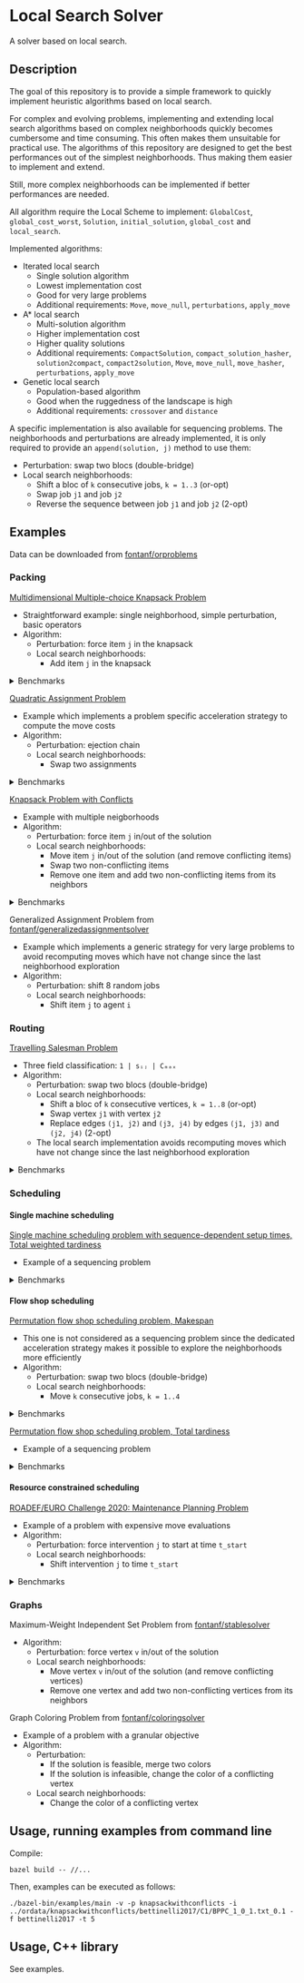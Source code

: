 # Local Search Solver

A solver based on local search.

## Description

The goal of this repository is to provide a simple framework to quickly implement heuristic algorithms based on local search.

For complex and evolving problems, implementing and extending local search algorithms based on complex neighborhoods quickly becomes cumbersome and time consuming. This often makes them unsuitable for practical use.
The algorithms of this repository are designed to get the best performances out of the simplest neighborhoods. Thus making them easier to implement and extend.

Still, more complex neighborhoods can be implemented if better performances are needed.

All algorithm require the Local Scheme to implement: `GlobalCost`, `global_cost_worst`, `Solution`, `initial_solution`, `global_cost` and `local_search`.

Implemented algorithms:
* Iterated local search
  * Single solution algorithm
  * Lowest implementation cost
  * Good for very large problems
  * Additional requirements: `Move`, `move_null`, `perturbations`, `apply_move`
* A\* local search
  * Multi-solution algorithm
  * Higher implementation cost
  * Higher quality solutions
  * Additional requirements: `CompactSolution`, `compact_solution_hasher`, `solution2compact`, `compact2solution`, `Move`, `move_null`, `move_hasher`, `perturbations`, `apply_move`
* Genetic local search
  * Population-based algorithm
  * Good when the ruggedness of the landscape is high
  * Additional requirements: `crossover` and `distance`

A specific implementation is also available for sequencing problems. The neighborhoods and perturbations are already implemented, it is only required to provide an `append(solution, j)` method to use them:
* Perturbation: swap two blocs (double-bridge)
* Local search neighborhoods:
  * Shift a bloc of `k` consecutive jobs, `k = 1..3` (or-opt)
  * Swap job `j1` and job `j2`
  * Reverse the sequence between job `j1` and job `j2` (2-opt)

## Examples

Data can be downloaded from [fontanf/orproblems](https://github.com/fontanf/orproblems)

### Packing

[Multidimensional Multiple-choice Knapsack Problem](examples/multidimensionalmultiplechoiceknapsack.hpp)
* Straightforward example: single neighborhood, simple perturbation, basic operators
* Algorithm:
  * Perturbation: force item `j` in the knapsack
  * Local search neighborhoods:
    * Add item `j` in the knapsack

<details><summary>Benchmarks</summary>
<p>

* Benchmarks:
  * `python3 ../optimizationtools/optimizationtools/bench_run.py --csv ../ordata/multidimensionalmultiplechoiceknapsack/data.csv -l multidimensionalmultiplechoiceknapsack -t 60`
  * `python3 ../optimizationtools/optimizationtools/bench_process.py --csv ../ordata/multidimensionalmultiplechoiceknapsack/data.csv -l multidimensionalmultiplechoiceknapsack -b heuristiclong -t 62`

</p>
</details>

[Quadratic Assignment Problem](examples/quadraticassignment.hpp)
* Example which implements a problem specific acceleration strategy to compute the move costs
* Algorithm:
  * Perturbation: ejection chain
  * Local search neighborhoods:
    * Swap two assignments

<details><summary>Benchmarks</summary>
<p>

* Benchmarks:
  * `python3 ../optimizationtools/optimizationtools/bench_run.py --csv ../ordata/quadraticassignment/data.csv -l quadraticassignment --timelimitfield "Time limit" -a "astarlocalsearch -x 6"`
  * `python3 ../optimizationtools/optimizationtools/bench_process.py --csv ../ordata/quadraticassignment/data.csv -l quadraticassignment -b heuristiclong -t 185`

</p>
</details>

[Knapsack Problem with Conflicts](examples/knapsackwithconflicts.hpp)
* Example with multiple neigborhoods
* Algorithm:
  * Perturbation: force item `j` in/out of the solution
  * Local search neighborhoods:
    * Move item `j` in/out of the solution (and remove conflicting items)
    * Swap two non-conflicting items
    * Remove one item and add two non-conflicting items from its neighbors

<details><summary>Benchmarks</summary>
<p>

* Benchmarks:
  * `python3 ../optimizationtools/optimizationtools/bench_run.py --csv ../ordata/knapsackwithconflicts/data.csv -f "row['Dataset'] == 'hifi2006'" -l knapsackwithconflicts -t 300`
  * `python3 ../optimizationtools/optimizationtools/bench_process.py --csv ../ordata/knapsackwithconflicts/data.csv -f "row['Dataset'] == 'hifi2006'" -l knapsackwithconflicts -b heuristiclong -t 310`
  * `python3 ../optimizationtools/optimizationtools/bench_run.py --csv ../ordata/knapsackwithconflicts/data.csv -f "row['Dataset'] == 'bettinelli2017'" -l knapsackwithconflicts -t 5`
  * `python3 ../optimizationtools/optimizationtools/bench_process.py --csv ../ordata/knapsackwithconflicts/data.csv -f "row['Dataset'] == 'bettinelli2017'" -l knapsackwithconflicts -b heuristiclong -t 6`

</p>
</details>

Generalized Assignment Problem from [fontanf/generalizedassignmentsolver](https://github.com/fontanf/generalizedassignmentsolver/blob/master/generalizedassignmentsolver/algorithms/localsearch.cpp)
* Example which implements a generic strategy for very large problems to avoid recomputing moves which have not change since the last neighborhood exploration
* Algorithm:
  * Perturbation: shift 8 random jobs
  * Local search neighborhoods:
    * Shift item `j` to agent `i`

### Routing

[Travelling Salesman Problem](examples/travellingsalesman.hpp)
* Three field classification: `1 | sᵢⱼ | Cₘₐₓ`
* Algorithm:
  * Perturbation: swap two blocs (double-bridge)
  * Local search neighborhoods:
    * Shift a bloc of `k` consecutive vertices, `k = 1..8` (or-opt)
    * Swap vertex `j1` with vertex `j2`
    * Replace edges `(j1, j2)` and `(j3, j4)` by edges `(j1, j3)` and `(j2, j4)` (2-opt)
  * The local search implementation avoids recomputing moves which have not change since the last neighborhood exploration

<details><summary>Benchmarks</summary>
<p>

* Benchmarks:
  * `python3 ../optimizationtools/optimizationtools/bench_run.py --csv ../ordata/travellingsalesman/data.csv -l travellingsalesman -t 60`
  * `python3 ../optimizationtools/optimizationtools/bench_process.py --csv ../ordata/travellingsalesman/data.csv -l travellingsalesman -b heuristiclong -t 62`

</p>
</details>

### Scheduling

#### Single machine scheduling

[Single machine scheduling problem with sequence-dependent setup times, Total weighted tardiness](examples/schedulingwithsdsttwt.hpp)
* Example of a sequencing problem

<details><summary>Benchmarks</summary>
<p>

* Benchmarks:
  * `python3 ../optimizationtools/optimizationtools/bench_run.py --csv ../ordata/schedulingwithsdsttwt/data.csv -l schedulingwithsdsttwt -t 60`
  * `python3 ../optimizationtools/optimizationtools/bench_process.py --csv ../ordata/schedulingwithsdsttwt/data.csv -l schedulingwithsdsttwt -b heuristiclong -t 31`

</p>
</details>

#### Flow shop scheduling

[Permutation flow shop scheduling problem, Makespan](examples/permutationflowshopschedulingmakespan.hpp)
* This one is not considered as a sequencing problem since the dedicated acceleration strategy makes it possible to explore the neighborhoods more efficiently
* Algorithm:
  * Perturbation: swap two blocs (double-bridge)
  * Local search neighborhoods:
    * Move `k` consecutive jobs, `k = 1..4`

<details><summary>Benchmarks</summary>
<p>

* Benchmarks:
  * `python3 ../optimizationtools/optimizationtools/bench_run.py --csv ../ordata/permutationflowshopscheduling/data_makespan.csv -f "row['Dataset'] == 'vallada2015_large'" -l permutationflowshopschedulingmakespan --timelimitfield "Time limit"`
  * `python3 ../optimizationtools/optimizationtools/bench_process.py --csv ../ordata/permutationflowshopscheduling/data_makespan.csv -f "row['Dataset'] == 'vallada2015_large' and int(row['Job number']) <= 100" -l permutationflowshopschedulingmakespan -b heuristiclong -t 500`

</p>
</details>

[Permutation flow shop scheduling problem, Total tardiness](examples/permutationflowshopschedulingtt.hpp)
* Example of a sequencing problem

<details><summary>Benchmarks</summary>
<p>

* Benchmarks:
  * `python3 ../optimizationtools/optimizationtools/bench_run.py --csv ../ordata/permutationflowshopscheduling/data_totaltardiness.csv -l permutationflowshopschedulingtt --timelimitfield "Time limit"`
  * `python3 ../optimizationtools/optimizationtools/bench_process.py --csv ../ordata/permutationflowshopscheduling/data_totaltardiness.csv -l permutationflowshopschedulingtt -b heuristiclong -t 500`

</p>
</details>

#### Resource constrained scheduling

[ROADEF/EURO Challenge 2020: Maintenance Planning Problem](examples/roadef2020.hpp)
* Example of a problem with expensive move evaluations
* Algorithm:
  * Perturbation: force intervention `j` to start at time `t_start`
  * Local search neighborhoods:
    * Shift intervention `j` to time `t_start`

<details><summary>Benchmarks</summary>
<p>

* Benchmarks:
  * `python3 ../optimizationtools/optimizationtools/bench_run.py --main "./bazel-bin/examples/roadef2020_main -w 0 -y 1 " --csv ../ordata/roadef2020/data/data.csv -l roadef2020 -t 900 -f "'A' not in row['Dataset']"`
  * `python3 ../optimizationtools/optimizationtools/bench_process.py -b heuristiclong --csv ../ordata/roadef2020/data.csv -l roadef2020 -t 920 -f "'A' not in row['Dataset']"`

</p>
</details>

### Graphs

Maximum-Weight Independent Set Problem from [fontanf/stablesolver](https://github.com/fontanf/stablesolver/blob/master/stablesolver/algorithms/localsearch.cpp)
* Algorithm:
  * Perturbation: force vertex `v` in/out of the solution
  * Local search neighborhoods:
    * Move vertex `v` in/out of the solution (and remove conflicting vertices)
    * Remove one vertex and add two non-conflicting vertices from its neighbors

Graph Coloring Problem from [fontanf/coloringsolver](https://github.com/fontanf/coloringsolver/blob/master/coloringsolver/algorithms/localsearch.cpp)
* Example of a problem with a granular objective
* Algorithm:
  * Perturbation:
    * If the solution is feasible, merge two colors
    * If the solution is infeasible, change the color of a conflicting vertex
  * Local search neighborhoods:
    * Change the color of a conflicting vertex

## Usage, running examples from command line

Compile:
```shell
bazel build -- //...
```

Then, examples can be executed as follows:
```shell
./bazel-bin/examples/main -v -p knapsackwithconflicts -i ../ordata/knapsackwithconflicts/bettinelli2017/C1/BPPC_1_0_1.txt_0.1 -f bettinelli2017 -t 5
```

## Usage, C++ library

See examples.

